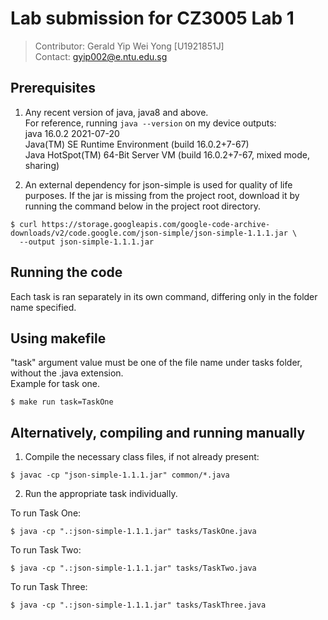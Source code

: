 # Lab submission for CZ3005 Lab 1

>Contributor: Gerald Yip Wei Yong [U1921851J] <br>
Contact: gyip002@e.ntu.edu.sg

## Prerequisites
1. Any recent version of java, java8 and above. <br>
For reference, running ```java --version``` on my device outputs: <br>
java 16.0.2 2021-07-20 <br>
Java(TM) SE Runtime Environment (build 16.0.2+7-67) <br>
Java HotSpot(TM) 64-Bit Server VM (build 16.0.2+7-67, mixed mode, sharing) <br>

2. An external dependency for json-simple is used for quality of life purposes. If the jar is missing from the project root, download it by running the command below in the project root directory.
```
$ curl https://storage.googleapis.com/google-code-archive-downloads/v2/code.google.com/json-simple/json-simple-1.1.1.jar \
  --output json-simple-1.1.1.jar
```

## Running the code
Each task is ran separately in its own command, differing only in the folder name specified.

## Using makefile
"task" argument value must be one of the file name under tasks folder, without the .java extension. <br>
Example for task one.
```
$ make run task=TaskOne
```

## Alternatively, compiling and running manually
1. Compile the necessary class files, if not already present:
```
$ javac -cp "json-simple-1.1.1.jar" common/*.java
```

2. Run the appropriate task individually.
  
To run Task One:
```
$ java -cp ".:json-simple-1.1.1.jar" tasks/TaskOne.java
```

To run Task Two:
```
$ java -cp ".:json-simple-1.1.1.jar" tasks/TaskTwo.java
```

To run Task Three:
```
$ java -cp ".:json-simple-1.1.1.jar" tasks/TaskThree.java
```
